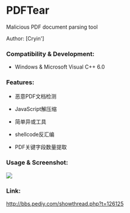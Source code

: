 # PDFTear
Malicious PDF document parsing tool

Author: [Cryin']

### Compatibility & Development: 

* Windows & Microsoft Visual C++ 6.0

### Features:

* 恶意PDF文档检测

* JavaScript解压缩

* 简单异或工具

* shellcode反汇编

* PDF关键字段数量提取

### Usage & Screenshot:

![](http://i1.piimg.com/567571/6e0e3f31f3a19d56.jpg)

### Link:

http://bbs.pediy.com/showthread.php?t=126125
